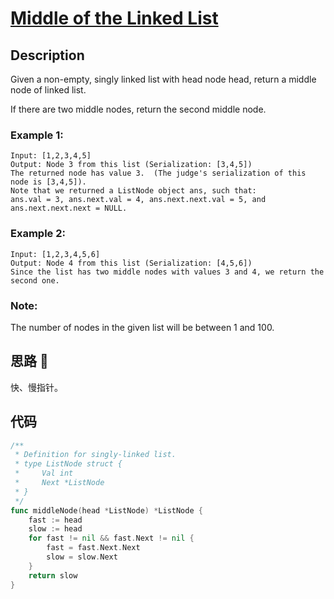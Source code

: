 # [Middle of the Linked List](https://leetcode-cn.com/problems/middle-of-the-linked-list/)

## Description

Given a non-empty, singly linked list with head node head, return a middle node of linked list.

If there are two middle nodes, return the second middle node.

### Example 1:

````
Input: [1,2,3,4,5]
Output: Node 3 from this list (Serialization: [3,4,5])
The returned node has value 3.  (The judge's serialization of this node is [3,4,5]).
Note that we returned a ListNode object ans, such that:
ans.val = 3, ans.next.val = 4, ans.next.next.val = 5, and ans.next.next.next = NULL.
````

### Example 2:

````
Input: [1,2,3,4,5,6]
Output: Node 4 from this list (Serialization: [4,5,6])
Since the list has two middle nodes with values 3 and 4, we return the second one.
````

### Note:

The number of nodes in the given list will be between 1 and 100.

## 思路 :whale:

快、慢指针。

## 代码
```` Go
/**
 * Definition for singly-linked list.
 * type ListNode struct {
 *     Val int
 *     Next *ListNode
 * }
 */
func middleNode(head *ListNode) *ListNode {
    fast := head
    slow := head
    for fast != nil && fast.Next != nil {
        fast = fast.Next.Next
        slow = slow.Next
    }
    return slow
}
````

